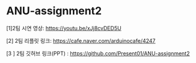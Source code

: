 # ANU-assignment2

[1]2팀 시연 영상: https://youtu.be/xJj8cvDED5U

[2] 2팀 리플릿 링크: https://cafe.naver.com/arduinocafe/4247 

[3 ] 2팀 깃허브 링크(PPT) : 
https://github.com/Present01/ANU-assignment2
